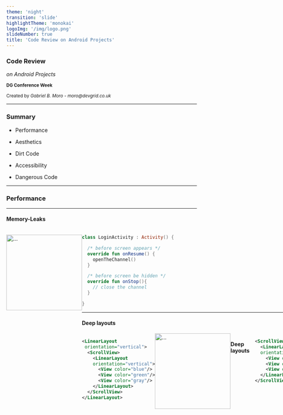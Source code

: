 ```yaml
---
theme: 'night'
transition: 'slide'
highlightTheme: 'monokai'
logoImg: '/img/logo.png'
slideNumber: true
title: 'Code Review on Android Projects'
---
```


<!-- Styles-->
<style>
  .container{
    display: flex;
  }
  .col{
      flex: 1;
  }
</style>

<!--Template used https://raw.githubusercontent.com/evilz/vscode-reveal/master/sample.md -->

### Code Review

_on Android Projects_

<small> 
  <strong>DG Conference Week</strong> <br /><br />
  Created by <i>Gabriel B. Moro - <a>moro@devgrid.co.uk</a></i> <br />
  </small>

---

### Summary

- Performance

- Aesthetics

- Dirt Code

- Accessibility

- Dangerous Code

---

### Performance

---

#### Memory-Leaks

<div class="container">
  <div class="col">
  
  <img height=200 src="/img/memory-leaks.jpeg" alt="..."></img>
  
  </div>

  <div class="col">

```kotlin
class LoginActivity : Activity() {

  /* before screen appears */
  override fun onResume() {
    openTheChannel()
  }

  /* before screen be hidden */
  override fun onStop(){
    // close the channel
  }

}
```

---

#### Deep layouts


<div class="container">
  <div class="col">

```xml
<LinearLayout
 orientation="vertical">
  <ScrollView>
    <LinearLayout 
    orientation="vertical">
      <View color="blue"/>
      <View color="green"/>
      <View color="gray"/>
    </LinearLayout>
  </ScrollView>
</LinearLayout>
```  

</div>
<div class="col">
<img height=200 src="/img/linear-layout-deep-example.png" alt="..."></img>
</div>

---

#### Deep layouts


<div class="container">
  <div class="col">

```xml
  <ScrollView>
    <LinearLayout 
    orientation="vertical">
      <View color="blue"/>
      <View color="green"/>
      <View color="gray"/>
    </LinearLayout>
  </ScrollView>
```  

</div>
<div class="col">
<img height=200 src="/img/linear-layout-deep-example.png" alt="..."></img>
</div>

---

### Aesthetics

- Names of files, variables, methods, classes...

- File locations...

- Java blood

```kotlin
if (x != null)
  call(x)
```

```kotlin
x?.let { call(x) }
```

---

### Dirt Codes

- Unused imports

- Unused resources like drawables, strings, colors, and so on

- Commented code 

``` java
// val advice = "remove that please"
// print("I know your pain, don't be afraid, $advice!")
```

---

### Accessibility

```xml
<!-- Recommended-->
<ImageView
  android:width="wrap_content"
  android:height="wrap_content"
  contentDescription=
  "This image represents a small dog."/>
```

```xml
  <!--  Don't recommended -->
  <string name="yes">YES</string>
  <!-- Recommended-->
  <string name="yes">yes</string>
```

```xml
  <!--  Don't recommended -->
  <TextView android:textSize="16px" />
  <TextView android:textSize="16dp" />
  <!-- Recommended-->
  <TextView android:textSize="16sp" />
```

---

### Dangerous Code

---

#### Architecture violation

<img src="/img/architecture-violation.png" alt="..."></img>

---

#### Similar components

> Component X does *Y*

> Component Z does *Y*

> Component A does *Y*

---

#### Danger code zones

<small>

The danger code is the code that the reviewer looks at the first moment and says:

> ''This code doesn't make any sense''

or 

> ''Nothing uses this code''


</small>

---

#### Automated Code Review - Codebeat

<img src="/img/codebeat-tool-logo.png" height="32px" alt="..."></img>

<div class="container">
  <div class="col">
  
  ##### Advantages

  - You can use in public repositories that you have;

  - You can have your repository rated according to your code quality.  
  
  </div>

  <div class="col">
  
  ##### Disadvantages

  - Need to share your code with Codebeat;

  - It is not effective to check XML files.
  </div>
</div>

---

#### Automated Code Review - Codebeat

<img src="/img/codebeat-tool-report-github-repo.png" alt="..."></img>


---

#### Automated Code Review - Codebeat

<img src="/img/codebeat-tool-report.png" alt="..."></img>



---


#### Supported Languages - Codebeat

<img src="/img/codebeat-support-languages.png" alt="..."></img>


---

### Conclusion

> A good tip is to have your checklist to make your code reviews better.

---

### Useful Links

- [Code Review on Android Projects - Part 1](https://www.linkedin.com/pulse/code-review-android-projects-part-i-gabriel-bronzatti-moro/)

- [Code Review on Android Projects - Part 2](https://www.linkedin.com/pulse/code-review-android-projects-part-ii-gabriel-bronzatti-moro/)

- [Code Review on Android Projects - Part 3](https://www.linkedin.com/pulse/code-review-android-projects-part-iii-final-gabriel-bronzatti-moro/)
